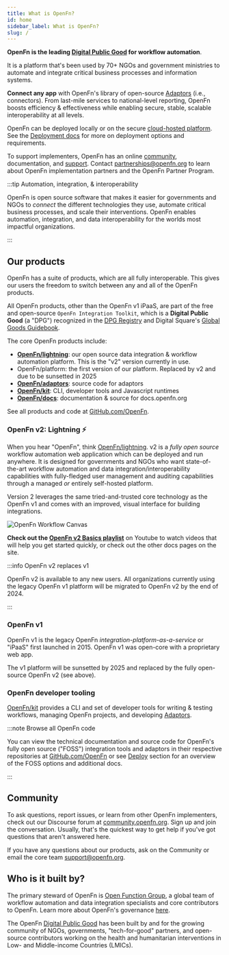 ```yaml
---
title: What is OpenFn?
id: home
sidebar_label: What is OpenFn?
slug: /
---
```


**OpenFn is the leading
[Digital Public Good](https://digitalpublicgoods.net/digital-public-goods/) for
workflow automation**.

It is a platform that's been used by 70+ NGOs and government ministries to
automate and integrate critical business processes and information systems.

**Connect any app** with OpenFn's library of open-source [Adaptors](/adaptors/)
(i.e., connectors). From last-mile services to national-level reporting, OpenFn
boosts efficiency & effectiveness while enabling secure, stable, scalable
interoperability at all levels.

OpenFn can be deployed locally or on the secure
[cloud-hosted platform](https://openfn.org/pricing). See the
[Deployment docs](/documentation/deploy/options) for more on deployment options
and requirements.

To support implementers, OpenFn has an online
[community](https://community.openfn.org), documentation, and
[support](mailto://support@openfn.org). Contact
[partnerships@openfn.org](mailto://partnerships@openfn.org) to learn about
OpenFn implementation partners and the OpenFn Partner Program.

:::tip Automation, integration, & interoperability

OpenFn is open source software that makes it easier for governments and NGOs to
_connect_ the different technologies they use, automate critical business
processes, and scale their interventions. OpenFn enables automation,
integration, and data interoperability for the worlds most impactful
organizations.

:::

## Our products

OpenFn has a suite of products, which are all fully interoperable. This gives
our users the freedom to switch between any and all of the OpenFn products.

All OpenFn products, other than the OpenFn v1 iPaaS, are part of the free and
open-source `OpenFn Integration Toolkit`, which is a **Digital Public Good** (a
"DPG") recognized in the
[DPG Registry](https://digitalpublicgoods.net/registry/) and Digital Square's
[Global Goods Guidebook](https://digitalsquare.org/resourcesrepository/global-goods-guidebook).

The core OpenFn products include:

- **[OpenFn/lightning](https://github.com/OpenFn/lightning)**: our open source
  data integration & workflow automation platform. This is the "v2" version
  currently in use.
- OpenFn/platform: the first version of our platform. Replaced by v2 and due to
  be sunsetted in 2025
- [**OpenFn/adaptors**](https://github.com/OpenFn/adaptors): source code for
  adaptors
- [**OpenFn/kit**](https://github.com/OpenFn/kit): CLI, developer tools and
  Javascript runtimes
- [**OpenFn/docs**](https://github.com/OpenFn/docs): documentation & source for
  docs.openfn.org

See all products and code at [GitHub.com/OpenFn](https://github.com/OpenFn).

### OpenFn v2: Lightning ⚡

When you hear "OpenFn", think
[OpenFn/lightning](https://github.com/OpenFn/lightning/). v2 is a _fully open
source_ workflow automation web application which can be deployed and run
anywhere. It is designed for governments and NGOs who want state-of-the-art
workflow automation and data integration/interoperability capabilities with
fully-fledged user management and auditing capabilities through a managed _or_
entirely self-hosted platform.

Version 2 leverages the same tried-and-trusted core technology as the OpenFn v1
and comes with an improved, visual interface for building integrations.

![OpenFn Workflow Canvas](/img/case_referral_workflow.png)

**Check out the
[OpenFn v2 Basics playlist](https://www.youtube.com/watch?v=U0MXYRXkDnI&list=PL1pD3-abjHJ0L01RjouO2xOWKtEUYi8e4&ab_channel=OpenFn.org)**
on Youtube to watch videos that will help you get started quickly, or check out
the other docs pages on the site.

:::info OpenFn v2 replaces v1

OpenFn v2 is available to any new users. All organizations currently using the
legacy OpenFn v1 platform will be migrated to OpenFn v2 by the end of 2024.

:::

### OpenFn v1

OpenFn v1 is the legacy OpenFn _integration-platform-as-a-service_ or "iPaaS"
first launched in 2015. OpenFn v1 was open-core with a proprietary web app.

The v1 platform will be sunsetted by 2025 and replaced by the fully open-source
OpenFn v2 (see above).

### OpenFn developer tooling

[OpenFn/kit](https://github.com/OpenFn/kit) provides a CLI and set of developer
tools for writing & testing workflows, managing OpenFn projects, and developing
[Adaptors](https://github.com/openfn/adaptors).

:::note Browse all OpenFn code

You can view the technical documentation and source code for OpenFn's fully open
source ("FOSS") integration tools and adaptors in their respective repositories
at [GitHub.com/OpenFn](https://github.com/openfn) or see
[Deploy](/documentation/deploy/options) section for an overview of the FOSS
options and additional docs.

:::

## Community

To ask questions, report issues, or learn from other OpenFn implementers, check
out our Discourse forum at [community.openfn.org](https://community.openfn.org).
Sign up and join the conversation. Usually, that's the quickest way to get help
if you've got questions that aren't answered here.

If you have any questions about our products, ask on the Community or email the
core team [support@openfn.org](mailto:support@openfn.org).

## Who is it built by?

The primary steward of OpenFn is
[Open Function Group](https://openfn.org/about), a global team of workflow
automation and data integration specialists and core contributors to OpenFn.
Learn more about OpenFn's governance
[here](https://github.com/OpenFn/governance).

The OpenFn [Digital Public Good](https://app.digitalpublicgoods.net/a/11038) has
been built by and for the growing community of NGOs, governments,
"tech-for-good" partners, and open-source contributors working on the health and
humanitarian interventions in Low- and Middle-income Countries (LMICs).
